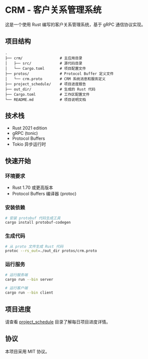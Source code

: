 # CRM - 客户关系管理系统

这是一个使用 Rust 编写的客户关系管理系统，基于 gRPC 通信协议实现。

## 项目结构

```
.
├── crm/                 # 主应用目录
│   ├── src/             # 源代码目录
│   └── Cargo.toml       # 项目配置文件
├── protos/              # Protocol Buffer 定义文件
│   └── crm.proto        # CRM 系统消息和服务定义
├── project_schedule/    # 项目进度报告
├── out_dir/             # 生成的 Rust 代码
├── Cargo.toml           # 工作区配置文件
└── README.md            # 项目说明文档
```

## 技术栈

- Rust 2021 edition
- gRPC (tonic)
- Protocol Buffers
- Tokio 异步运行时

## 快速开始

### 环境要求

- Rust 1.70 或更高版本
- Protocol Buffers 编译器 (protoc)

### 安装依赖

```bash
# 安装 protobuf 代码生成工具
cargo install protobuf-codegen
```

### 生成代码

```bash
# 从 proto 文件生成 Rust 代码
protoc --rs_out=./out_dir protos/crm.proto
```

### 运行服务

```bash
# 运行服务端
cargo run --bin server

# 运行客户端
cargo run --bin client
```

## 项目进度

请查看 [project_schedule](./project_schedule/) 目录了解每日项目进度详情。

## 协议

本项目采用 MIT 协议。
